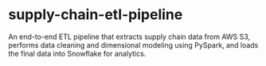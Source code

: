 # supply-chain-etl-pipeline
An end-to-end ETL pipeline that extracts supply chain data from AWS S3, performs data cleaning and dimensional modeling using PySpark, and loads the final data into Snowflake for analytics.
